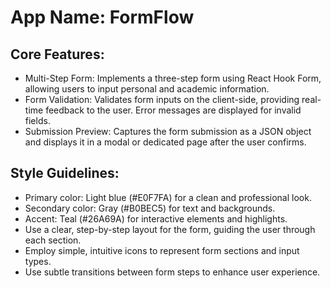 # **App Name**: FormFlow

## Core Features:

- Multi-Step Form: Implements a three-step form using React Hook Form, allowing users to input personal and academic information.
- Form Validation: Validates form inputs on the client-side, providing real-time feedback to the user. Error messages are displayed for invalid fields.
- Submission Preview: Captures the form submission as a JSON object and displays it in a modal or dedicated page after the user confirms.

## Style Guidelines:

- Primary color: Light blue (#E0F7FA) for a clean and professional look.
- Secondary color: Gray (#B0BEC5) for text and backgrounds.
- Accent: Teal (#26A69A) for interactive elements and highlights.
- Use a clear, step-by-step layout for the form, guiding the user through each section.
- Employ simple, intuitive icons to represent form sections and input types.
- Use subtle transitions between form steps to enhance user experience.